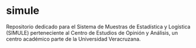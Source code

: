 # simule

Repositorio dedicado para el Sistema de Muestras de Estadística y Logística (SIMULE) perteneciente al Centro de Estudios de Opinión y Análisis, un centro académico parte de la Universidad Veracruzana.

